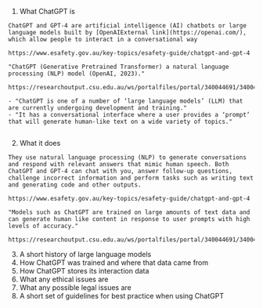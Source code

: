 1. What ChatGPT is

```
ChatGPT and GPT-4 are artificial intelligence (AI) chatbots or large language models built by [OpenAIExternal link](https://openai.com/), which allow people to interact in a conversational way

https://www.esafety.gov.au/key-topics/esafety-guide/chatgpt-and-gpt-4
```

```
"ChatGPT (Generative Pretrained Transformer) a natural language processing (NLP) model (OpenAI, 2023)."

https://researchoutput.csu.edu.au/ws/portalfiles/portal/340044691/340044193_Published_article.pdf
```

```
- "ChatGPT is one of a number of ‘large language models’ (LLM) that are currently undergoing development and training."
- "It has a conversational interface where a user provides a ‘prompt’ that will generate human-like text on a wide variety of topics."


```
2. What it does
   
```
They use natural language processing (NLP) to generate conversations and respond with relevant answers that mimic human speech. Both ChatGPT and GPT-4 can chat with you, answer follow-up questions, challenge incorrect information and perform tasks such as writing text and generating code and other outputs.

https://www.esafety.gov.au/key-topics/esafety-guide/chatgpt-and-gpt-4
```

```
"Models such as ChatGPT are trained on large amounts of text data and can generate human like content in response to user prompts with high levels of accuracy."

https://researchoutput.csu.edu.au/ws/portalfiles/portal/340044691/340044193_Published_article.pdf
```
   
3. A short history of large language models
4. How ChatGPT was trained and where that data came from
5. How ChatGPT stores its interaction data
6. What any ethical issues are
7. What any possible legal issues are
8. A short set of guidelines for best practice when using ChatGPT